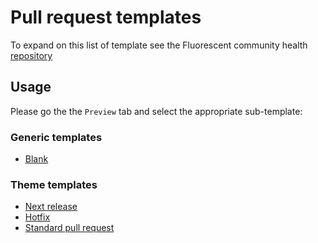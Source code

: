 # Pull request templates

To expand on this list of template see the Fluorescent community health [repository](https://github.com/fluorescent/.github)

## Usage

Please go the the `Preview` tab and select the appropriate sub-template:

### Generic templates

* [Blank](?expand=1&template=blank.md)

### Theme templates

* [Next release](?expand=1&template=theme_next_release.md)
* [Hotfix](?expand=1&template=theme_hot_fix.md)
* [Standard pull request](?expand=1&template=theme_standard_pull_request.md)

